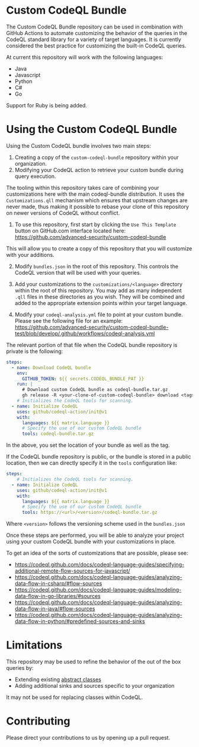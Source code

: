 # Custom CodeQL Bundle

The Custom CodeQL Bundle repository can be used in combination with GitHub
Actions to automate customizing the behavior of the queries in the CodeQL
standard library for a variety of target languages. It is currently considered
the best practice for customizing the built-in CodeQL queries. 

At current this repository will work with the following languages:

- Java
- Javascript
- Python 
- C# 
- Go

Support for Ruby is being added. 

# Using the Custom CodeQL Bundle

Using the Custom CodeQL bundle involves two main steps:

1. Creating a copy of the `custom-codeql-bundle` repository within your
   organization. 
2. Modifying your CodeQL action to retrieve your custom bundle during query
   execution. 

The tooling within this repository takes care of combining your customizations
here with the main codeql-bundle distribution. It uses the `Customizations.qll`
mechanism which ensures that upstream changes are never made, thus making it
possible to rebase your clone of this repository on newer versions of CodeQL
without conflict. 

1. To use this repository, first start by clicking the `Use This Template` button
on GitHub.com interface located here:
https://github.com/advanced-security/custom-codeql-bundle

This will allow you to create a copy of this repository that you will customize
with your additions. 

2. Modify `bundles.json` in the root of this repository. This controls the
   CodeQL version that will be used with your queries. 

3. Add your customizations to the `customizations/<language>` directory within
   the root of this repository. You may add as many independent `.qll`
   files in these directories as you wish. They will be combined and added to
   the appropriate extension points within your target language. 

4. Modify your `codeql-analysis.yml` file to point at your custom bundle. Please
   see the following file for an example: https://github.com/advanced-security/custom-codeql-bundle-test/blob/develop/.github/workflows/codeql-analysis.yml

The relevant portion of that file when the CodeQL bundle repository is private is the following: 

```yml
steps:
  - name: Download CodeQL bundle
    env:
      GITHUB_TOKEN: ${{ secrets.CODEQL_BUNDLE_PAT }}
    run: |
      # Download custom CodeQL bundle as codeql-bundle.tar.gz
      gh release -R <your-clone-of-custom-codeql-bundle> download <tag>
    # Initializes the CodeQL tools for scanning.
  - name: Initialize CodeQL
    uses: github/codeql-action/init@v1
    with:
      languages: ${{ matrix.language }}
      # Specify the use of our custom CodeQL bundle
      tools: codeql-bundle.tar.gz
```

In the above, you set the location of your bundle as well as the tag.

If the CodeQL bundle repository is public, or the bundle is stored in a public location, then we can directly specify it in the `tools` configuration like:

```yml
steps:
    # Initializes the CodeQL tools for scanning.
  - name: Initialize CodeQL
    uses: github/codeql-action/init@v1
    with:
      languages: ${{ matrix.language }}
      # Specify the use of our custom CodeQL bundle
      tools: https://<url>/<version>/codeql-bundle.tar.gz
```

Where `<version>` follows the versioning scheme used in the `bundles.json`

Once these steps are performed, you will be able to analyze your project using
your custom CodeQL bundle with your customizations in place. 

To get an idea of the sorts of customizations that are possible, please
see:

- https://codeql.github.com/docs/codeql-language-guides/specifying-additional-remote-flow-sources-for-javascript/
- https://codeql.github.com/docs/codeql-language-guides/analyzing-data-flow-in-csharp/#flow-sources
- https://codeql.github.com/docs/codeql-language-guides/modeling-data-flow-in-go-libraries/#sources
- https://codeql.github.com/docs/codeql-language-guides/analyzing-data-flow-in-java/#flow-sources
- https://codeql.github.com/docs/codeql-language-guides/analyzing-data-flow-in-python/#predefined-sources-and-sinks


# Limitations 

This repository may be used to refine the behavior of the out of the box queries
by: 
- Extending existing [abstract classes](https://codeql.github.com/docs/ql-language-reference/types/#abstract-classes)
- Adding additional sinks and sources specific to your organization

It may not be used for replacing classes within CodeQL. 

# Contributing 

Please direct your contributions to us by opening up a pull request. 


